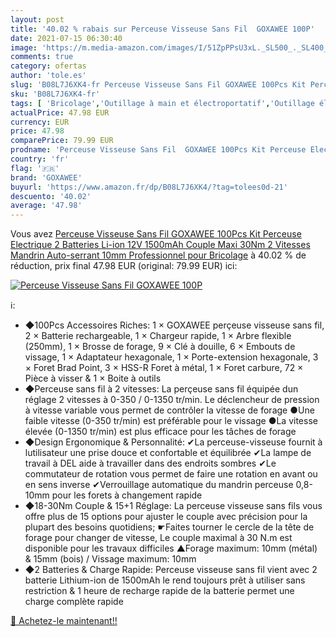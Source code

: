 ```yaml
---
layout: post
title: '40.02 % rabais sur Perceuse Visseuse Sans Fil  GOXAWEE 100P'
date: 2021-07-15 06:30:40
image: 'https://m.media-amazon.com/images/I/51ZpPPsU3xL._SL500_._SL400_.jpg'
comments: true
category: ofertas
author: 'tole.es'
slug: 'B08L7J6XK4-fr Perceuse Visseuse Sans Fil GOXAWEE 100Pcs Kit Perceuse...'
sku: 'B08L7J6XK4-fr'
tags: [ 'Bricolage','Outillage à main et électroportatif','Outillage électroportatif','Perceuse-visseuse','Perceuses','goxawee', ]
actualPrice: 47.98 EUR
currency: EUR
price: 47.98
comparePrice: 79.99 EUR
prodname: 'Perceuse Visseuse Sans Fil  GOXAWEE 100Pcs Kit Perceuse Electrique  2 Batteries Li-ion 12V 1500mAh  Couple Maxi 30Nm  2 Vitesses  Mandrin Auto-serrant 10mm  Professionnel pour Bricolage'
country: 'fr'
flag: '🇫🇷'
brand: 'GOXAWEE'
buyurl: 'https://www.amazon.fr/dp/B08L7J6XK4/?tag=tolees0d-21'
descuento: '40.02'
average: '47.98'
---
```


Vous avez [Perceuse Visseuse Sans Fil  GOXAWEE 100Pcs Kit Perceuse Electrique  2 Batteries Li-ion 12V 1500mAh  Couple Maxi 30Nm  2 Vitesses  Mandrin Auto-serrant 10mm  Professionnel pour Bricolage](https://www.amazon.fr/dp/B08L7J6XK4/?tag=tolees0d-21)  à  40.02 % de réduction, prix final  47.98 EUR (original: 79.99 EUR) ici:

[![Perceuse Visseuse Sans Fil  GOXAWEE 100P](https://m.media-amazon.com/images/I/51ZpPPsU3xL._SL500_._SL400_.jpg)](https://www.amazon.fr/dp/B08L7J6XK4/?tag=tolees0d-21)

ℹ️:

- ◆100Pcs Accessoires Riches: 1 × GOXAWEE perçeuse visseuse sans fil, 2 × Batterie rechargeable, 1 × Chargeur rapide, 1 × Arbre flexible (250mm), 1 × Brosse de forage, 9 × Clé à douille, 6 × Embouts de vissage, 1 × Adaptateur hexagonale, 1 × Porte-extension hexagonale, 3 × Foret Brad Point, 3 × HSS-R Foret à métal, 1 × Foret carbure, 72 × Pièce à visser & 1 × Boite à outils
- ◆Perceuse sans fil à 2 vitesses: La perçeuse sans fil équipée dun réglage 2 vitesses à 0-350 / 0-1350 tr/min. Le déclencheur de pression à vitesse variable vous permet de contrôler la vitesse de forage ●Une faible vitesse (0-350 tr/min) est préférable pour le vissage ●La vitesse élevée (0-1350 tr/min) est plus efficace pour les tâches de forage
- ◆Design Ergonomique & Personnalité: ✔La perceuse-visseuse fournit à lutilisateur une prise douce et confortable et équilibrée ✔La lampe de travail à DEL aide à travailler dans des endroits sombres ✔Le commutateur de rotation vous permet de faire une rotation en avant ou en sens inverse ✔Verrouillage automatique du mandrin perceuse 0,8-10mm pour les forets à changement rapide
- ◆18-30Nm Couple & 15+1 Réglage: La perceuse visseuse sans fils vous offre plus de 15 options pour ajuster le couple avec précision pour la plupart des besoins quotidiens; ☛Faites tourner le cercle de la tête de forage pour changer de vitesse, Le couple maximal à 30 N.m est disponible pour les travaux difficiles ▲Forage maximum: 10mm (métal) & 15mm (bois) / Vissage maximum: 10mm
- ◆2 Batteries & Charge Rapide: Perceuse visseuse sans fil vient avec 2 batterie Lithium-ion de 1500mAh le rend toujours prêt à utiliser sans restriction & 1 heure de recharge rapide de la batterie permet une charge complète rapide

[🛒 Achetez-le maintenant!!](https://www.amazon.fr/dp/B08L7J6XK4/?tag=tolees0d-21)
